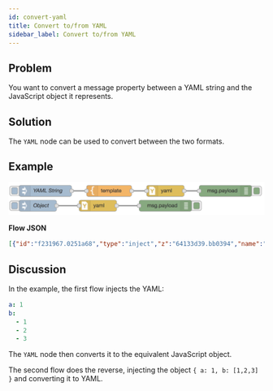 ```yaml
---
id: convert-yaml
title: Convert to/from YAML
sidebar_label: Convert to/from YAML
---
```


## Problem

You want to convert a message property between a YAML string and the JavaScript object
it represents.

## Solution

The <code class="node">YAML</code> node can be used to convert between the two
formats.

## Example

![](../assets/data-formats/convert-yaml.png)

<b>Flow JSON</b>

```json
[{"id":"f231967.0251a68","type":"inject","z":"64133d39.bb0394","name":"YAML String","topic":"","payload":"{\"a\":1}","payloadType":"str","repeat":"","crontab":"","once":false,"onceDelay":0.1,"x":110,"y":320,"wires":[["a0110756.ecfa48"]]},{"id":"8f8f31b7.1f916","type":"debug","z":"64133d39.bb0394","name":"","active":true,"tosidebar":true,"console":false,"tostatus":false,"complete":"false","x":590,"y":320,"wires":[]},{"id":"5138ba3.c972444","type":"inject","z":"64133d39.bb0394","name":"Object","topic":"","payload":"{\"a\":1, \"b\":[1,2,3]}","payloadType":"json","repeat":"","crontab":"","once":false,"onceDelay":0.1,"x":90,"y":360,"wires":[["2fa653cc.60d3dc"]]},{"id":"50f2f4c.4a6e60c","type":"debug","z":"64133d39.bb0394","name":"","active":true,"tosidebar":true,"console":false,"tostatus":false,"complete":"false","x":430,"y":360,"wires":[]},{"id":"a0110756.ecfa48","type":"template","z":"64133d39.bb0394","name":"","field":"payload","fieldType":"msg","format":"yaml","syntax":"plain","template":"a: 1\nb:\n  - 1\n  - 2\n  - 3","output":"str","x":280,"y":320,"wires":[["104b80e2.51068f"]]},{"id":"2fa653cc.60d3dc","type":"yaml","z":"64133d39.bb0394","property":"payload","name":"","x":250,"y":360,"wires":[["50f2f4c.4a6e60c"]]},{"id":"104b80e2.51068f","type":"yaml","z":"64133d39.bb0394","property":"payload","name":"","x":430,"y":320,"wires":[["8f8f31b7.1f916"]]}]
```

## Discussion

In the example, the first flow injects the YAML:

```yaml
a: 1
b:
  - 1
  - 2
  - 3
```

The <code class="node">YAML</code> node then converts it to the equivalent JavaScript
object.

The second flow does the reverse, injecting the object `{ a: 1, b: [1,2,3] }`
and converting it to YAML.

